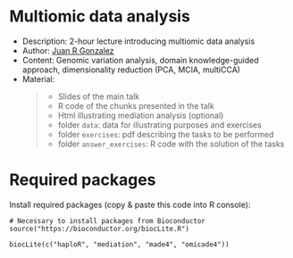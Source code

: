 # Multiomic data analysis

- Description: 2-hour lecture introducing multiomic data analysis
- Author: [Juan R Gonzalez](https://github.com/isglobal-brge/)
- Content: Genomic variation analysis, domain knowledge-guided approach, dimensionality reduction (PCA, MCIA, multiCCA)
- Material: 
  > * Slides of the main talk
  > * R code of the chunks presented in the talk
  > * Html illustrating mediation analysis (optional)
  > * folder `data`: data for illustrating purposes and exercises
  > * folder `exercises`: pdf describing the tasks to be performed
  > * folder `answer_exercises`: R code with the solution of the tasks

# Required packages

Install required packages (copy & paste this code into R console): 

```
# Necessary to install packages from Bioconductor
source("https://bioconductor.org/biocLite.R")

biocLite(c("haploR", "mediation", "made4", "omicade4"))
```
